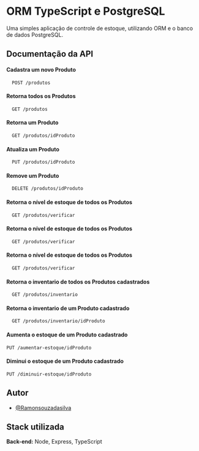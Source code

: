 # ORM TypeScript e PostgreSQL

Uma simples aplicação de controle de estoque, utilizando ORM e o banco de dados PostgreSQL.

## Documentação da API

#### Cadastra um novo Produto

```http
  POST /produtos
```

#### Retorna todos os Produtos

```http
  GET /produtos
```

#### Retorna um Produto

```http
  GET /produtos/idProduto
```

#### Atualiza um Produto

```http
  PUT /produtos/idProduto
```

#### Remove um Produto

```http
  DELETE /produtos/idProduto
```

#### Retorna o nível de estoque de todos os Produtos

```http
  GET /produtos/verificar
```

#### Retorna o nível de estoque de todos os Produtos

```http
  GET /produtos/verificar
```

#### Retorna o nível de estoque de todos os Produtos

```http
  GET /produtos/verificar
```

#### Retorna o inventario de todos os Produtos cadastrados

```http
  GET /produtos/inventario
```

#### Retorna o inventario de um Produto cadastrado

```http
  GET /produtos/inventario/idProduto
```

#### Aumenta o estoque de um Produto cadastrado

```http
PUT /aumentar-estoque/idProduto
```

#### Diminui o estoque de um Produto cadastrado

```http
PUT /diminuir-estoque/idProduto
```

## Autor

- [@Ramonsouzadasilva](https://github.com/Ramonsouzadasilva)

## Stack utilizada

**Back-end:** Node, Express, TypeScript
